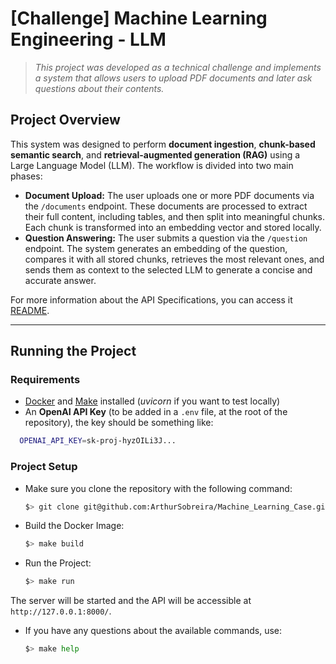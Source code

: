 # [Challenge] Machine Learning Engineering - LLM

> *This project was developed as a technical challenge and implements a system that allows users to upload PDF documents and later ask questions about their contents.*

## Project Overview

This system was designed to perform **document ingestion**, **chunk-based semantic search**, and **retrieval-augmented generation (RAG)** using a Large Language Model (LLM). The workflow is divided into two main phases:

- **Document Upload:** The user uploads one or more PDF documents via the `/documents` endpoint. These documents are processed to extract their full content, including tables, and then split into meaningful chunks. Each chunk is transformed into an embedding vector and stored locally.
- **Question Answering:** The user submits a question via the `/question` endpoint. The system generates an embedding of the question, compares it with all stored chunks, retrieves the most relevant ones, and sends them as context to the selected LLM to generate a concise and accurate answer.

For more information about the API Specifications, you can access it [README](src/api/README.md).

---

## Running the Project

### Requirements

- [Docker](https://www.docker.com/) and [Make](https://www.gnu.org/software/make/) installed (*uvicorn* if you want to test locally)
- An **OpenAI API Key** (to be added in a `.env` file, at the root of the repository), the key should be something like:

```bash
  OPENAI_API_KEY=sk-proj-hyzOILi3J...
```

### Project Setup

* Make sure you clone the repository with the following command:

  ```bash
  $> git clone git@github.com:ArthurSobreira/Machine_Learning_Case.git
  ```

* Build the Docker Image:

  ```bash
  $> make build
  ```

* Run the Project:

  ```bash
  $> make run
  ```

The server will be started and the API will be accessible at `http://127.0.0.1:8000/`.

* If you have any questions about the available commands, use:

  ```bash
  $> make help
  ```
